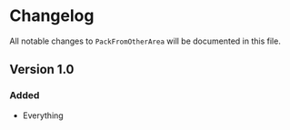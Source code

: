 # Changelog

All notable changes to `PackFromOtherArea` will be documented in this file.

## Version 1.0

### Added
- Everything

